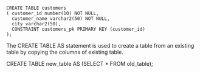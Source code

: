 

```
CREATE TABLE customers
( customer_id number(10) NOT NULL,
  customer_name varchar2(50) NOT NULL,
  city varchar2(50),
  CONSTRAINT customers_pk PRIMARY KEY (customer_id)
);

```


The CREATE TABLE AS statement is used to create a table from an existing table by copying the columns of existing table.


CREATE TABLE new_table
AS (SELECT * FROM old_table);
